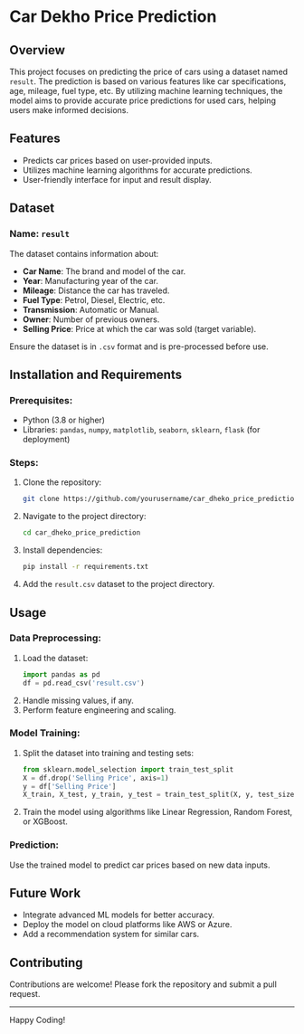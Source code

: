 # Car Dekho Price Prediction

## Overview
This project focuses on predicting the price of cars using a dataset named `result`. The prediction is based on various features like car specifications, age, mileage, fuel type, etc. By utilizing machine learning techniques, the model aims to provide accurate price predictions for used cars, helping users make informed decisions.

## Features
- Predicts car prices based on user-provided inputs.
- Utilizes machine learning algorithms for accurate predictions.
- User-friendly interface for input and result display.

## Dataset
### Name: `result`
The dataset contains information about:
- **Car Name**: The brand and model of the car.
- **Year**: Manufacturing year of the car.
- **Mileage**: Distance the car has traveled.
- **Fuel Type**: Petrol, Diesel, Electric, etc.
- **Transmission**: Automatic or Manual.
- **Owner**: Number of previous owners.
- **Selling Price**: Price at which the car was sold (target variable).

Ensure the dataset is in `.csv` format and is pre-processed before use.

## Installation and Requirements
### Prerequisites:
- Python (3.8 or higher)
- Libraries: `pandas`, `numpy`, `matplotlib`, `seaborn`, `sklearn`, `flask` (for deployment)

### Steps:
1. Clone the repository:
   ```bash
   git clone https://github.com/yourusername/car_dheko_price_prediction.git
   ```
2. Navigate to the project directory:
   ```bash
   cd car_dheko_price_prediction
   ```
3. Install dependencies:
   ```bash
   pip install -r requirements.txt
   ```
4. Add the `result.csv` dataset to the project directory.

## Usage
### Data Preprocessing:
1. Load the dataset:
   ```python
   import pandas as pd
   df = pd.read_csv('result.csv')
   ```
2. Handle missing values, if any.
3. Perform feature engineering and scaling.

### Model Training:
1. Split the dataset into training and testing sets:
   ```python
   from sklearn.model_selection import train_test_split
   X = df.drop('Selling Price', axis=1)
   y = df['Selling Price']
   X_train, X_test, y_train, y_test = train_test_split(X, y, test_size=0.2, random_state=42)
   ```
2. Train the model using algorithms like Linear Regression, Random Forest, or XGBoost.

### Prediction:
Use the trained model to predict car prices based on new data inputs.

## Future Work
- Integrate advanced ML models for better accuracy.
- Deploy the model on cloud platforms like AWS or Azure.
- Add a recommendation system for similar cars.

## Contributing
Contributions are welcome! Please fork the repository and submit a pull request.

---
Happy Coding!
